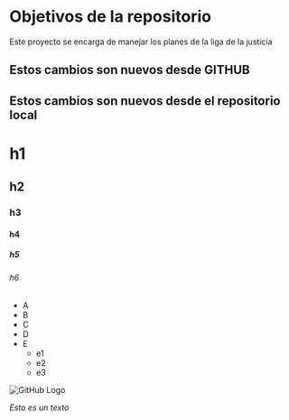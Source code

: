 # Objetivos de la repositorio

Este proyecto se encarga de manejar los planes de la liga de la justicia

## Estos cambios son nuevos desde GITHUB
## Estos cambios son nuevos desde el repositorio local

# h1
## h2
### h3
#### h4
##### h5
###### h6

* A
* B
* C
* D
* E
  * e1
  * e2
  * e3
 
![GitHub Logo](https://cameronmcefee.com/img/work/the-octocat/original.jpg)

*Esto es un texto*
